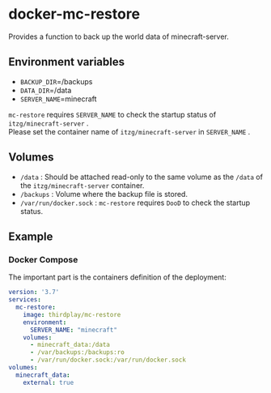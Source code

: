 # docker-mc-restore

Provides a function to back up the world data of minecraft-server.

## Environment variables

- `BACKUP_DIR`=/backups
- `DATA_DIR`=/data
- `SERVER_NAME`=minecraft

`mc-restore` requires `SERVER_NAME` to check the startup status of `itzg/minecraft-server` .  
Please set the container name of `itzg/minecraft-server` in `SERVER_NAME` .

## Volumes

- `/data` :
  Should be attached read-only to the same volume as the `/data` of the `itzg/minecraft-server` container.
- `/backups` :
  Volume where the backup file is stored.
- `/var/run/docker.sock` :
  `mc-restore` requires `DooD` to check the startup status.

## Example

### Docker Compose

The important part is the containers definition of the deployment:

```yaml
version: '3.7'
services:
  mc-restore:
    image: thirdplay/mc-restore
    environment:
      SERVER_NAME: "minecraft"
    volumes:
      - minecraft_data:/data
      - /var/backups:/backups:ro
      - /var/run/docker.sock:/var/run/docker.sock
volumes:
  minecraft_data:
    external: true
```
